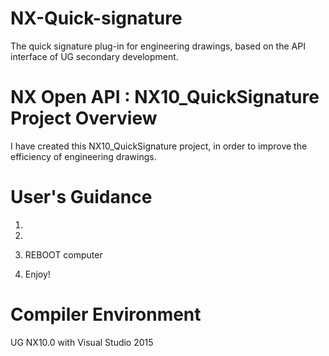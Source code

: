 # NX-Quick-signature
The quick signature plug-in for engineering drawings, based on the API interface of UG secondary development.

# NX Open API : NX10_QuickSignature Project Overview
I have created this NX10_QuickSignature project, in order to improve the efficiency of engineering drawings.


# User's Guidance

1.

2.

3. REBOOT computer

4. Enjoy!


# Compiler Environment
UG NX10.0 with Visual Studio 2015


